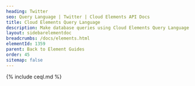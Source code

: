 ```yaml
---
heading: Twitter
seo: Query Language | Twitter | Cloud Elements API Docs
title: Cloud Elements Query Language
description: Make database queries using Cloud Elements Query Language.
layout: sidebarelementdoc
breadcrumbs: /docs/elements.html
elementId: 1359
parent: Back to Element Guides
order: 45
sitemap: false
---
```


{% include ceql.md %}
